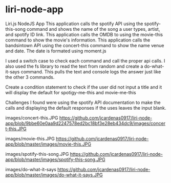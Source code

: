 # liri-node-app

Liri.js NodeJS App
This application calls the spotify API using the spotify-this-song command and shows the name of the song a user types, artist, and spotify ID link.
This application calls the OMDB to using the movie-this command to show the movie's information.
This application calls the bandsintown API using the concert-this command to show the name venue and date.  The date is formated using moment.js

I used a switch case to check each command and call the proper api calls.
I also used the fs library to read the text from random and create a do-what-it-says command.  This pulls the text and console logs the answer just like the other 3 commands.

Create a condition statement to check if the user did not input a title and it will display the default for spotigy-me-this and movie-me-this

Challenges I found were using the spotify API documentation to make the calls and displaying the default responses if the uses leaves the input blank.

images/concert-this.JPG
https://github.com/jcardenas0917/liri-node-app/blob/9bbe60e0aa9d2247578ed2bc18bf3e28eb434dc9/images/concert-this.JPG

images/movie-this.JPG
https://github.com/jcardenas0917/liri-node-app/blob/master/images/movie-this.JPG

images/spotify-this-song.JPG
https://github.com/jcardenas0917/liri-node-app/blob/master/images/spotify-this-song.JPG


images/do-what-it-says
https://github.com/jcardenas0917/liri-node-app/blob/master/images/do-what-it-says.JPG
